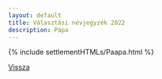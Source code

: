 ```yaml
---
layout: default
title: Választási névjegyzék 2022
description: Pápa
---
```


{% include settlementHTMLs/Paapa.html %}

[Vissza](./)